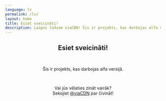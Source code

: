 ```yaml
---
language: lv
permalink: /lv/
layout: home
title: Esiet sveicināti!
description: Laipni lūdzam viaCDN! Šis ir projekts, kas darbojas alfa versijā. Vai jūs vēlaties zināt vairāk?
---
```


<center>
<h2>Esiet sveicināti!</h2>
<br/>

<p>
Šis ir projekts, kas darbojas alfa versijā.
</p>

<br/>

<p>
Vai jūs vēlaties zināt vairāk?
<br/>
Sekojiet <a href="https://twitter.com/viaCDN" target="_blank" rel="noopener">@viaCDN</a> par čivināt!
</p>

<br/>
</center>
